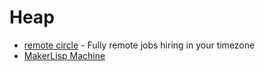# Heap

* [remote circle](https://remotecircle.com/) - Fully remote jobs hiring in your timezone
* [MakerLisp Machine](https://makerlisp.com/)

